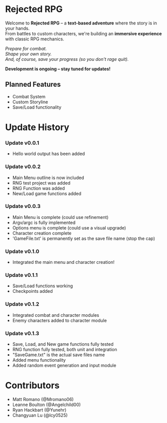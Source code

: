 # Rejected RPG

Welcome to **Rejected RPG** – a **text-based adventure** where the story is in your hands.  
From battles to custom characters, we're building an **immersive experience** with classic RPG mechanics.  

*Prepare for combat.*  
*Shape your own story.*  
*And, of course, save your progress (so you don't rage quit).*  

**Development is ongoing – stay tuned for updates!**

## Planned Features
- Combat System
- Custom Storyline
- Save/Load functionality


# Update History

### Update v0.0.1
- Hello world output has been added

### Update v0.0.2 
- Main Menu outline is now included
- RNG test project was added
- RNG Function was added
- New/Load game functions added

### Update v0.0.3
- Main Menu is complete (could use refinement)
- Argv/argc is fully implemented
- Options menu is complete (could use a visual upgrade)
- Character creation complete
- 'GameFile.txt'  is permanently set as the save file name (stop the cap)

### Update v0.1.0
- Integrated the main menu and character creation!

### Update v0.1.1
- Save/Load functions working
- Checkpoints added

### Update v0.1.2
- Integrated combat and character modules
- Enemy characters added to character module

### Update v0.1.3
- Save, Load, and New game functions fully tested
- RNG function fully tested, both unit and integration
- "SaveGame.txt" is the actual save files name
- Added menu functionality
- Added random event generation and input module

# Contributors 
- Matt Romano (@Mromano06)
- Leanne Boulton (@Angelchild00)
- Ryan Hackbart (@Yunehr)
- Changyuan Lu (@lcy0525)
 
